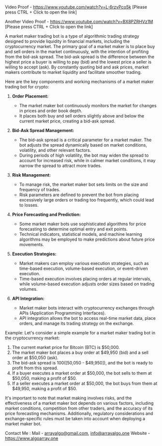 Video Proof - https://www.youtube.com/watch?v=L-6rzvPco5k [Please press CTRL + Click to open the link]

Another Video Proof - https://www.youtube.com/watch?v=BX8PZRHVz1M [Please press CTRL + Click to open the link]

A market maker trading bot is a type of algorithmic trading strategy designed to provide liquidity in financial markets, including the cryptocurrency market. The primary goal of a market maker is to place buy and sell orders in the market continuously, with the intention of profiting from the bid-ask spread. The bid-ask spread is the difference between the highest price a buyer is willing to pay (bid) and the lowest price a seller is willing to accept (ask). By constantly quoting bid and ask prices, market makers contribute to market liquidity and facilitate smoother trading.

Here are the key components and working mechanisms of a market maker trading bot for crypto:

1. **Order Placement:**
   - The market maker bot continuously monitors the market for changes in prices and order book depth.
   - It places both buy and sell orders slightly above and below the current market price, creating a bid-ask spread.

2. **Bid-Ask Spread Management:**
   - The bid-ask spread is a critical parameter for a market maker. The bot adjusts the spread dynamically based on market conditions, volatility, and other relevant factors.
   - During periods of high volatility, the bot may widen the spread to account for increased risk, while in calmer market conditions, it may narrow the spread to attract more trades.

3. **Risk Management:**
   - To manage risk, the market maker bot sets limits on the size and frequency of trades.
   - Risk parameters are defined to prevent the bot from placing excessively large orders or trading too frequently, which could lead to losses.

4. **Price Forecasting and Prediction:**
   - Some market maker bots use sophisticated algorithms for price forecasting to determine optimal entry and exit points.
   - Technical indicators, statistical models, and machine learning algorithms may be employed to make predictions about future price movements.

5. **Execution Strategies:**
   - Market makers can employ various execution strategies, such as time-based execution, volume-based execution, or event-driven execution.
   - Time-based execution involves placing orders at regular intervals, while volume-based execution adjusts order sizes based on trading volumes.

6. **API Integration:**
   - Market maker bots interact with cryptocurrency exchanges through APIs (Application Programming Interfaces).
   - API integration allows the bot to access real-time market data, place orders, and manage its trading strategy on the exchange.

Example:
Let's consider a simple example for a market maker trading bot in the cryptocurrency market:

1. The current market price for Bitcoin (BTC) is $50,000.
2. The market maker bot places a buy order at $49,950 (bid) and a sell order at $50,050 (ask).
3. The bid-ask spread is $100 ([$50,050 - $49,950]), and the bot is ready to profit from this spread.
4. If a buyer executes a market order at $50,000, the bot sells to them at $50,050, making a profit of $50.
5. If a seller executes a market order at $50,000, the bot buys from them at $49,950, making a profit of $50.

It's important to note that market making involves risks, and the effectiveness of a market maker bot depends on various factors, including market conditions, competition from other traders, and the accuracy of its price forecasting mechanisms. Additionally, regulatory considerations and exchange-specific rules must be taken into account when deploying a market maker bot.

Contact Me :
Mail - arrayalgo@gmail.com, info@arrayalgo.one
Website - https://www.algoarray.one
